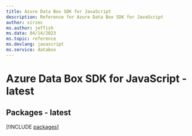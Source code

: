 ```yaml
---
title: Azure Data Box SDK for JavaScript
description: Reference for Azure Data Box SDK for JavaScript
author: xirzec
ms.author: jeffish
ms.data: 04/14/2023
ms.topic: reference
ms.devlang: javascript
ms.service: databox
---
```

# Azure Data Box SDK for JavaScript - latest
## Packages - latest
[!INCLUDE [packages](data-box-index.md)]